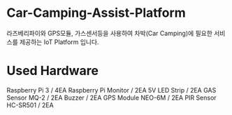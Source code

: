 # Car-Camping-Assist-Platform
  라즈베리파이와 GPS모듈, 가스센서등을 사용하여 차박(Car Camping)에 필요한 서비스를 제공하는 IoT Platform 입니다.
  

# Used Hardware
  Raspberry Pi 3        / 4EA
  Raspberry Pi Monitor  / 2EA
  5V LED Strip          / 2EA
  GAS Sensor MQ-2       / 2EA
  Buzzer                / 2EA
  GPS Module NEO-6M     / 2EA
  PIR Sensor HC-SR501   / 2EA
  

